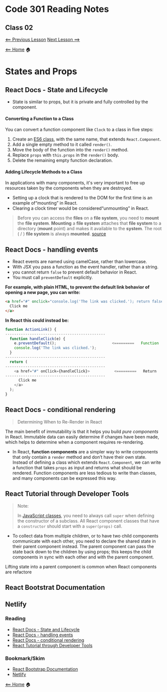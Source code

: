 # Code 301 Reading Notes

## Class 02

[<== Previous Lesson](class1.md) [Next Lesson ==>](class3.md)

[<== Home](README.md) 🏠

# States and Props

## React Docs - State and Lifecycle

+ State is similar to props, but it is private and fully controlled by the component.

#### Converting a Function to a Class

You can convert a function component like `Clock` to a class in five steps:

1. Create an [ES6 class](https://developer.mozilla.org/en/docs/Web/JavaScript/Reference/Classes), with the same name, that extends `React.Component`.
2. Add a single empty method to it called `render()`.
3. Move the body of the function into the `render()` method.
4. Replace `props` with `this.props` in the `render()` body.
5. Delete the remaining empty function declaration.

#### Adding Lifecycle Methods to a Class

In applications with many components, it's very important to free up resources taken by the components when they are destroyed.

+ Setting up a clock that is rendered to the DOM for the first time is an example of“mounting” in React.
+ Clearing a clock timer would be considered“unmounting” in React.

> Before you can access the **files** on a **file system**, you need to **mount** the **file system**. **Mounting** a **file system** attaches that **file system** to a directory (**mount** point) and makes it available to the **system**. The root ( / ) **file system** is always **mounted**. [source](https://www.google.com/search?q=mounting+and+unmounting+file+system+in+unix&rlz=1C1CHBD_enUS773US773&oq=mounting+and+unmounting+&aqs=chrome.0.0l3j69i57j0l3j0i390l2.4850j1j7&sourceid=chrome&ie=UTF-8)


## React Docs - handling events

+ React events are named using camelCase, rather than lowercase.
+ With JSX you pass a function as the event handler, rather than a string.
+ you cannot return `false` to prevent default behavior in React.
+ You must call `preventDefault` explicitly.

**For example, with plain HTML, to prevent the default link behavior of opening a new page, you can write:**

````html
<a href="#" onclick="console.log('The link was clicked.'); return false">
  Click me
</a>
````

**In React this could instead be:**

````javascript
function ActionLink() {
---------------------------------------------
  function handleClick(e) {
    e.preventDefault();                         <=========   Function
    console.log('The link was clicked.');
  }
---------------------------------------------
  return (
---------------------------------------------
    <a href="#" onClick={handleClick}>           <=========   Return
---------------------------------------------
      Click me
    </a>
  );
}
````

## React Docs - conditional rendering

> Determining When to Re-Render in React

The main benefit of immutability is that it helps you build *pure components* in React. Immutable data can easily determine if changes have been made, which helps to determine when a component requires re-rendering.

+ In React, **function components** are a simpler way to write components that only contain a `render` method and don’t have their own state. Instead of defining a class which extends `React.Component`, we can write a function that takes `props` as input and returns what should be rendered. Function components are less tedious to write than classes, and many components can be expressed this way.

## React Tutorial through Developer Tools

> Note:
>
> In [JavaScript classes](https://developer.mozilla.org/en-US/docs/Web/JavaScript/Reference/Classes), you need to always call `super` when defining the constructor of a subclass. All React component classes that have a `constructor` should start with a `super(props)` call.

+ To collect data from multiple children, or to have two child components communicate with each other, you need to declare the shared state in their parent component instead. The parent component can pass the state back down to the children by using props; this keeps the child components in sync with each other and with the parent component.

Lifting state into a parent component is common when React components are refactore

## React Bootstrat Documentation

## Netlify

### Reading

* [React Docs - State and Lifecycle](https://reactjs.org/docs/state-and-lifecycle.html)
* [React Docs - handling events](https://reactjs.org/docs/handling-events.html)
* [React Docs - conditional rendering](ttps://reactjs.org/docs/conditional-rendering.html)
* [React Tutorial through Developer Tools](https://reactjs.org/tutorial/tutorial.html)

### Bookmark/Skim

* [React Bootstrap Documentation](https://react-bootstrap.github.io/)
* [Netlify](https://www.netlify.com/)

[<== Home](README.md) 🏠
